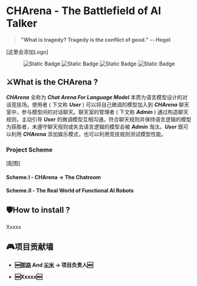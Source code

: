 # **CHArena - The Battlefield of AI Talker**
> **"What is tragedy? Tragedy is the conflict of good." -- Hegel**

[这里会添加Logo]
<div align="center">

![Static Badge](https://img.shields.io/badge/AI%20Combat-ef4464?style=for-the-badge) ![Static Badge](https://img.shields.io/badge/Chatroom-fad259?style=for-the-badge) ![Static Badge](https://img.shields.io/badge/Finetuning-d22e8d?style=for-the-badge) ![Static Badge](https://img.shields.io/badge/Evaluation-03dee0?style=for-the-badge)
</div>



## ⚔️**What is the CHArena ?**

***CHArena*** 全称为 ***Chat Arena For Language Model*** 本质为语言模型设计的对话竞技场。使用者 ( 下文称 ***User*** ) 可以将自己微调的模型加入到 ***CHArena*** 聊天室中，参与模型间的对话聊天。聊天室的管理者 ( 下文称 ***Admin*** )  通过构造聊天规则，主动引导 ***User*** 的微调模型互相沟通。符合聊天规则并保持语言逻辑的模型为获胜者，未遵守聊天规则或失去语言逻辑的模型会被 ***Admin*** 淘汰。***User*** 既可以利用 ***CHArena*** 添加娱乐模式，也可以利用竞技规则测试模型性能。

### **Project Scheme**

[配图]

#### **Scheme.Ⅰ - CHArena -> The Chatroom**


#### **Scheme.Ⅱ - The Real World of Functional AI Robots**

## 🛡️**How to install ?**

Xxxxx

## 🎮**项目贡献墙**

+ **🆕[那路](https://github.com/SaaRaaS-1300) And [尖米](https://github.com/JimmyMa99) -> 项目负责人🆕**

+ **🆕Xxxxx🆕**



